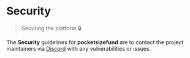 # Security

> Securing the platform 🔒

The **Security** guidelines for **pocketsizefund** are to contact the project maintainers via [Discord](https://discord.gg/cMfzbHhH) with any vulnerabilities or issues.  
